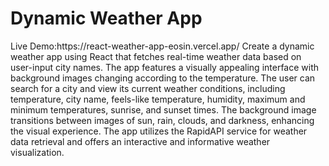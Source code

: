 <h1>Dynamic Weather App </h1>
<span>Live Demo:https://react-weather-app-eosin.vercel.app/</span>
Create a dynamic weather app using React that fetches real-time weather data based on user-input city names. The app features a visually appealing interface with background images changing according to the temperature. The user can search for a city and view its current weather conditions, including temperature, city name, feels-like temperature, humidity, maximum and minimum temperatures, sunrise, and sunset times. The background image transitions between images of sun, rain, clouds, and darkness, enhancing the visual experience. The app utilizes the RapidAPI service for weather data retrieval and offers an interactive and informative weather visualization.
